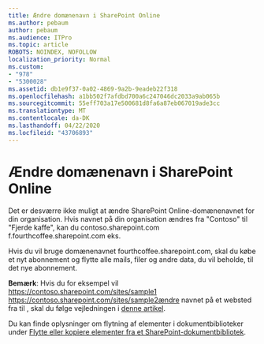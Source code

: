 ```yaml
---
title: Ændre domænenavn i SharePoint Online
ms.author: pebaum
author: pebaum
ms.audience: ITPro
ms.topic: article
ROBOTS: NOINDEX, NOFOLLOW
localization_priority: Normal
ms.custom:
- "978"
- "5300028"
ms.assetid: db1e9f37-0a02-4869-9a2b-9eadeb22f318
ms.openlocfilehash: a1bb502f7afdbd700a6c247046dc2033a9ab065b
ms.sourcegitcommit: 55eff703a17e500681d8fa6a87eb067019ade3cc
ms.translationtype: MT
ms.contentlocale: da-DK
ms.lasthandoff: 04/22/2020
ms.locfileid: "43706893"
---
```

# <a name="change-domain-name-in-sharepoint-online"></a>Ændre domænenavn i SharePoint Online

Det er desværre ikke muligt at ændre SharePoint Online-domænenavnet for din organisation. Hvis navnet på din organisation ændres fra "Contoso" til "Fjerde kaffe", kan du contoso.sharepoint.com f.fourthcoffee.sharepoint.com eks.
  
Hvis du vil bruge domænenavnet fourthcoffee.sharepoint.com, skal du købe et nyt abonnement og flytte alle mails, filer og andre data, du vil beholde, til det nye abonnement.
  
 **Bemærk**: Hvis du for eksempel vil https://contoso.sharepoint.com/sites/sample1 https://contoso.sharepoint.com/sites/sample2ændre navnet på et websted fra til , skal du følge vejledningen i [denne artikel](https://docs.microsoft.com/sharepoint/change-site-address). 
  
Du kan finde oplysninger om flytning af elementer i dokumentbiblioteker under [Flytte eller kopiere elementer fra et SharePoint-dokumentbibliotek](https://go.microsoft.com/fwlink/?linkid=2025831).
  